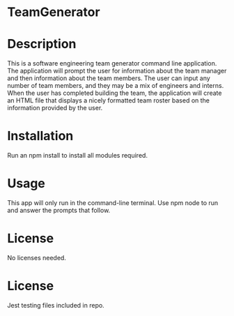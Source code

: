 # TeamGenerator

# Description

This is a software engineering team generator command line application. The application will prompt the user for information about the team manager and then information about the team members. The user can input any number of team members, and they may be a mix of engineers and interns. When the user has completed building the team, the application will create an HTML file that displays a nicely formatted team roster based on the information provided by the user.

# Installation

Run an npm install to install all modules required.


# Usage

This app will only run in the command-line terminal. Use npm node to run and answer the prompts that follow.


# License

No licenses needed.


# License

Jest testing files included in repo.

